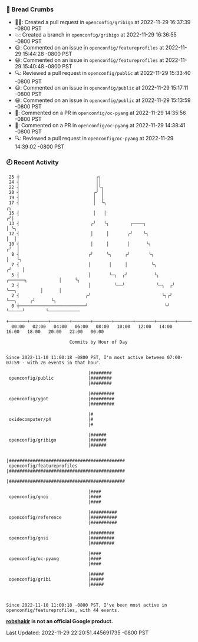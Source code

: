 ### 🍞 Bread Crumbs

 * ✍🏼: Created a pull request in `openconfig/gribigo` at 2022-11-29 16:37:39 -0800 PST
 * 💥: Created a branch in `openconfig/gribigo` at 2022-11-29 16:36:55 -0800 PST
 * 😃: Commented on an issue in `openconfig/featureprofiles` at 2022-11-29 15:44:28 -0800 PST
 * 😃: Commented on an issue in `openconfig/featureprofiles` at 2022-11-29 15:40:48 -0800 PST
 * 🔍: Reviewed a pull request in  `openconfig/public` at 2022-11-29 15:33:40 -0800 PST
 * 😃: Commented on an issue in `openconfig/public` at 2022-11-29 15:17:11 -0800 PST
 * 😃: Commented on an issue in `openconfig/public` at 2022-11-29 15:13:59 -0800 PST
 * 💬: Commented on a PR in  `openconfig/oc-pyang` at 2022-11-29 14:35:56 -0800 PST
 * 💬: Commented on a PR in  `openconfig/oc-pyang` at 2022-11-29 14:38:41 -0800 PST
 * 🔍: Reviewed a pull request in  `openconfig/oc-pyang` at 2022-11-29 14:39:02 -0800 PST

### 🕘 Recent Activity
```
 25 ┼                             ╭╮
 24 ┤                             ││
 22 ┤                             │╰╮
 20 ┤                            ╭╯ │
 19 ┤                            │  │
 17 ┤                            │  ╰╮                                                ╭╮
 15 ┤                            │   │                                               ╭╯│
 13 ┤                           ╭╯   ╰╮        ╭────╮                                │ ╰╮
 12 ┤                           │     │       ╭╯    ╰╮                               │  │
 10 ┤                           │     │       │      ╰╮                             ╭╯  │
  8 ┤                          ╭╯     ╰╮     ╭╯       ╰╮                            │   ╰╮
  7 ┤                          │       │     │         ╰╮                          ╭╯    │
  5 ┤                          │       ╰─╮  ╭╯          ╰╮     ╭──────╮            │     ╰╮
  3 ┤                          │         ╰──╯            ╰─╮  ╭╯      ╰──╮         │      │
  2 ┤                         ╭╯                           ╰╮╭╯          ╰──╮     ╭╯      ╰╮
  0 ┼─────────────────────────╯                             ╰╯              ╰─────╯        ╰────────────
    +───────+───────+───────+───────+───────+───────+───────+───────+───────+───────+───────+───────+────
  00:00   02:00   04:00   06:00   08:00   10:00   12:00   14:00   16:00   18:00   20:00   22:00   00:00   

						Commits by Hour of Day


Since 2022-11-10 11:00:18 -0800 PST, I'm most active between 07:00-07:59 - with 26 events in that hour.

```



```
                               |########
 openconfig/public             |########
                               |########

                               |#########
 openconfig/ygot               |#########
                               |#########

                               |#
 oxidecomputer/p4              |#
                               |#

                               |######
 openconfig/gribigo            |######
                               |######

                               |############################################
 openconfig/featureprofiles    |############################################
                               |############################################

                               |####
 openconfig/gnoi               |####
                               |####

                               |##########
 openconfig/reference          |##########
                               |##########

                               |#########
 openconfig/gnsi               |#########
                               |#########

                               |####
 openconfig/oc-pyang           |####
                               |####

                               |#####
 openconfig/gribi              |#####
                               |#####



Since 2022-11-10 11:00:18 -0800 PST, I've been most active in openconfig/featureprofiles, with 44 events.

```
**[robshakir](mailto:robjs@google.com) is not an official Google product.**  


Last Updated: 2022-11-29 22:20:51.445691735 -0800 PST
